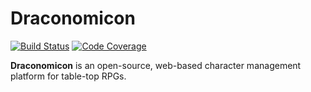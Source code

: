 # Draconomicon
[![Build Status](https://img.shields.io/travis/tough-griff/draconomicon/master.svg)](https://travis-ci.org/tough-griff/draconomicon)
[![Code Coverage](https://img.shields.io/coveralls/tough-griff/draconomicon/master.svg)](https://coveralls.io/github/tough-griff/draconomicon)

**Draconomicon** is an open-source, web-based character management platform
for table-top RPGs.
